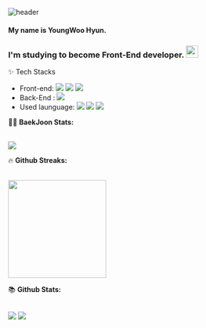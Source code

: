 ![header](https://capsule-render.vercel.app/api?type=wave)

#### My name is YoungWoo Hyun.
### I'm studying to become Front-End developer.  <img src="https://media.giphy.com/media/hvRJCLFzcasrR4ia7z/giphy.gif" width="25px">



✨ Tech Stacks
* Front-end: <span><img src="https://img.shields.io/badge/HTML5-E34F26?style=flat-square&logo=HTML5&logoColor=white"/></span> <span><img src="https://img.shields.io/badge/CSS3-1572B6?style=flat-square&logo=CSS3&logoColor=white"/></span> <span><img src="https://img.shields.io/badge/JavaScript-F7DF1E?style=flat-square&logo=JavaScript&logoColor=white"/></span>
* Back-End : <span><img src="https://img.shields.io/badge/MySQL-4479A1?style=flat-square&logo=MySQL&logoColor=white"/></span>
* Used launguage: <span><img src="https://img.shields.io/badge/Java-007396?style=flat-square&logo=Java&logoColor=white"/></span> <span><img src="https://img.shields.io/badge/Python-3776AB?style=flat-square&logo=Python&logoColor=white"/></span> <span><img src="https://img.shields.io/badge/C-A8B9CC?style=flat-square&logo=C&logoColor=white"/></span>


<summary>🤷‍♂️ <b> BaekJoon Stats: </b></summary>
  <br>
<p align="left">
  <img src="http://mazassumnida.wtf/api/v2/generate_badge?boj=ieeh1016"/>
</p>
</자세히>

<summary>&#128293 <b>Github Streaks: </b></summary>
  <br>
<p align="left">
  <img height="200em" src="https://github-readme-streak-stats.herokuapp.com/?user=ieeh1016&hide_border=true&theme=vue-dark" />  
</p>

<summary>📚 <b>Github Stats: </b></summary>
<br>
<p align="left">
  <img src="https://github-readme-stats.vercel.app/api?username=ieeh1016&&show_icons=true&theme=vue-dark&line_height=27"/>
  <img src="https://github-readme-stats.vercel.app/api/top-langs/?username=ieeh1016&theme=vue-dark&langs_count=3">
</p>
</자세히>


<!--
**ieeh1016/ieeh1016** is a ✨ _special_ ✨ repository because its `README.md` (this file) appears on your GitHub profile.

Here are some ideas to get you started:

- 🔭 I’m currently working on ...
- 🌱 I’m currently learning ...
- 👯 I’m looking to collaborate on ...
- 🤔 I’m looking for help with ...
- 💬 Ask me about ...
- 📫 How to reach me: ...
- 😄 Pronouns: ...
- ⚡ Fun fact: ...
-->
